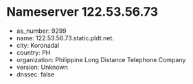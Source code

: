 # Nameserver 122.53.56.73

* as_number: 9299
* name: 122.53.56.73.static.pldt.net.
* city: Koronadal
* country: PH
* organization: Philippine Long Distance Telephone Company
* version: Unknown
* dnssec: false
